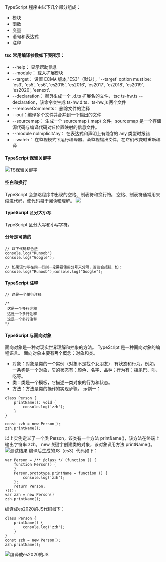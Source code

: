 TypeScript 程序由以下几个部分组成：
* 模块
* 函数
* 变量
* 语句和表达式
* 注释

#### tsc 常用编译参数如下表所示：
* --help： 显示帮助信息
* --module： 载入扩展模块
* --target： 设置 ECMA 版本,"ES3"（默认），'--target' option must be: 'es3', 'es5', 'es6', 'es2015', 'es2016', 'es2017', 'es2018', 'es2019', 'es2020', 'esnext'.
* --declaration： 额外生成一个 .d.ts 扩展名的文件， tsc ts-hw.ts --declaration，该命令会生成 ts-hw.d.ts、ts-hw.js 两个文件
* --removeComments： 删除文件的注释
* --out：编译多个文件并合并到一个输出的文件
* --sourcemap： 生成一个 sourcemap (.map) 文件。sourcemap 是一个存储源代码与编译代码对应位置映射的信息文件。
* --module noImplicitAny： 在表达式和声明上有隐含的 any 类型时报错
* --watch： 在监视模式下运行编译器。会监视输出文件，在它们改变时重新编译

#### TypeScript 保留关键字
![TS保留关键字](https://upload-images.jianshu.io/upload_images/2789632-e1039c6b228caeee.png?imageMogr2/auto-orient/strip%7CimageView2/2/w/1240)

#### 空白和换行
TypeScript 会忽略程序中出现的空格、制表符和换行符。
空格、制表符通常用来缩进代码，使代码易于阅读和理解。
![](https://upload-images.jianshu.io/upload_images/2789632-06910f6a4d505c24.png?imageMogr2/auto-orient/strip%7CimageView2/2/w/1240)
#### TypeScript 区分大小写
TypeScript 区分大写和小写字符。
#### 分号是可选的
```
// 以下代码都合法
console.log("Runoob")
console.log("Google");

// 如果语句写在同一行则一定需要使用分号来分隔，否则会报错，如：
console.log("Runoob");console.log("Google");
```
#### TypeScript 注释
```
// 这是一个单行注释
 
/* 
 这是一个多行注释 
 这是一个多行注释 
 这是一个多行注释 
*/
```

#### TypeScript 与面向对象
面向对象是一种对现实世界理解和抽象的方法。
TypeScript 是一种面向对象的编程语言。
面向对象主要有两个概念：对象和类。
* 对象：对象是类的一个实例（对象不是找个女朋友），有状态和行为。例如，一条狗是一个对象，它的状态有：颜色、名字、品种；行为有：摇尾巴、叫、吃等。
* 类：类是一个模板，它描述一类对象的行为和状态。
* 方法：方法是类的操作的实现步骤。
示例一：
```
class Person {
    printName(): void {
        console.log('zzh');
    }
}

const zzh = new Person();
zzh.printName();
```
以上实例定义了一个类 Person，该类有一个方法 printName()，该方法在终端上输出字符串 zzh。
new 关键字创建类的对象，该对象调用方法 printName()。
![测试结果](https://upload-images.jianshu.io/upload_images/2789632-3baf493cc2e6b4cd.png?imageMogr2/auto-orient/strip%7CimageView2/2/w/1240)
编译后生成的JS（es3）代码如下：
```
var Person = /** @class */ (function () {
    function Person() {
    }
    Person.prototype.printName = function () {
        console.log('zzh');
    };
    return Person;
}());
var zzh = new Person();
zzh.printName();
```
编译成es2020的JS代码如下：
```
class Person {
    printName() {
        console.log('zzh');
    }
}
const zzh = new Person();
zzh.printName();
```
![编译成es2020的JS](https://upload-images.jianshu.io/upload_images/2789632-659aeb706b786916.png?imageMogr2/auto-orient/strip%7CimageView2/2/w/1240)


